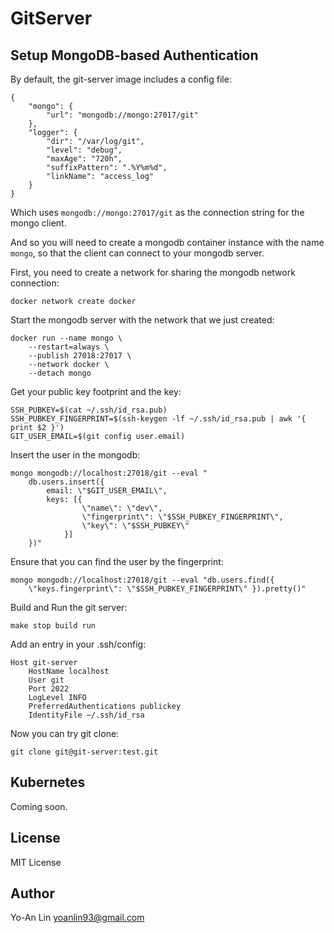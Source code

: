 # GitServer

## Setup MongoDB-based Authentication

By default, the git-server image includes a config file:

```
{
    "mongo": {
        "url": "mongodb://mongo:27017/git"
    },
    "logger": {
        "dir": "/var/log/git",
        "level": "debug",
        "maxAge": "720h",
        "suffixPattern": ".%Y%m%d",
        "linkName": "access_log"
    }
}
```

Which uses `mongodb://mongo:27017/git` as the connection string for the mongo client.

And so you will need to create a mongodb container instance with the name `mongo`, so that
the client can connect to your mongodb server.

First, you need to create a network for sharing the mongodb network connection:

```
docker network create docker
```

Start the mongodb server with the network that we just created:

```
docker run --name mongo \
    --restart=always \
    --publish 27018:27017 \
    --network docker \
    --detach mongo
```

Get your public key footprint and the key:

```
SSH_PUBKEY=$(cat ~/.ssh/id_rsa.pub)
SSH_PUBKEY_FINGERPRINT=$(ssh-keygen -lf ~/.ssh/id_rsa.pub | awk '{ print $2 }')
GIT_USER_EMAIL=$(git config user.email)
```

Insert the user in the mongodb:

```
mongo mongodb://localhost:27018/git --eval "
    db.users.insert({
        email: \"$GIT_USER_EMAIL\",
        keys: [{
                \"name\": \"dev\",
                \"fingerprint\": \"$SSH_PUBKEY_FINGERPRINT\",
                \"key\": \"$SSH_PUBKEY\"
            }]
    })"
```

Ensure that you can find the user by the fingerprint:

```
mongo mongodb://localhost:27018/git --eval "db.users.find({
    \"keys.fingerprint\": \"$SSH_PUBKEY_FINGERPRINT\" }).pretty()"
```

Build and Run the git server:

```
make stop build run
```

Add an entry in your .ssh/config:

```
Host git-server
    HostName localhost
    User git
    Port 2022
    LogLevel INFO
    PreferredAuthentications publickey
    IdentityFile ~/.ssh/id_rsa
```

Now you can try git clone:

```
git clone git@git-server:test.git
```

## Kubernetes

Coming soon.

## License

MIT License

## Author

Yo-An Lin <yoanlin93@gmail.com>
